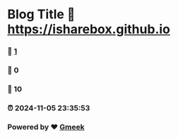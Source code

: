 # Blog Title :link: https://isharebox.github.io 
### :page_facing_up: [1](https://isharebox.github.io/tag.html) 
### :speech_balloon: 0 
### :hibiscus: 10 
### :alarm_clock: 2024-11-05 23:35:53 
### Powered by :heart: [Gmeek](https://github.com/Meekdai/Gmeek)
